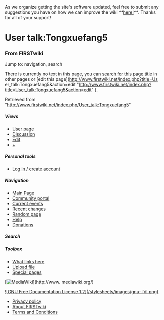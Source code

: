 As we organize getting the site's software updated, feel free to submit any
suggestions you have on how we can improve the wiki
_**_[here!](/index.php/User:Hallry/Suggestions "User:Hallry/Suggestions"
)_**_. Thanks for all of your support!

# User talk:Tongxuefang5

### From FIRSTwiki

Jump to: navigation, search

There is currently no text in this page, you can [search for this page
title](/index.php/Special:Search/Tongxuefang5 "Special:Search/Tongxuefang5" )
in other pages or [edit this page](http://www.firstwiki.net/index.php?title=Us
er_talk:Tongxuefang5&action=edit
"http://www.firstwiki.net/index.php?title=User_talk:Tongxuefang5&action=edit"
).

Retrieved from "<http://www.firstwiki.net/index.php/User_talk:Tongxuefang5>"

##### Views

  * [User page](/index.php?title=User:Tongxuefang5&action=edit)
  * [Discussion](/index.php?title=User_talk:Tongxuefang5&action=edit)
  * [Edit](/index.php?title=User_talk:Tongxuefang5&action=edit)
  * [+](/index.php?title=User_talk:Tongxuefang5&action=edit&section=new)

##### Personal tools

  * [Log in / create account](/index.php?title=Special:Userlogin&returnto=User_talk:Tongxuefang5)

[](/index.php/Main_Page "Main Page" )

##### Navigation

  * [Main Page](/index.php/Main_Page)
  * [Community portal](/index.php/FIRSTwiki:Community_portal)
  * [Current events](/index.php/Current_events)
  * [Recent changes](/index.php/Special:Recentchanges)
  * [Random page](/index.php/Special:Random)
  * [Help](/index.php/FIRSTwiki:Help)
  * [Donations](/index.php/FIRSTwiki:Site_support)

##### Search



##### Toolbox

  * [What links here](/index.php/Special:Whatlinkshere/User_talk:Tongxuefang5)
  * [Upload file](/index.php/Special:Upload)
  * [Special pages](/index.php/Special:Specialpages)

[![MediaWiki](/skins/common/images/poweredby_mediawiki_88x31.png)](http://www.
mediawiki.org/)

[![GNU Free Documentation License 1.2](/stylesheets/images/gnu-
fdl.png)](http://www.gnu.org/copyleft/fdl.html)

  * [Privacy policy](/index.php/FIRSTwiki:Privacy_policy "FIRSTwiki:Privacy policy" )
  * [About FIRSTwiki](/index.php/FIRSTwiki:About "FIRSTwiki:About" )
  * [Terms and Conditions](/index.php/FIRSTwiki:Terms_and_conditions "FIRSTwiki:Terms and conditions" )

